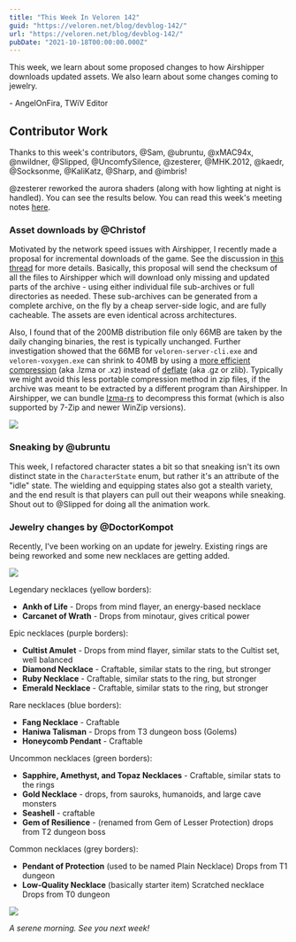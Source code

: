 ```yaml
---
title: "This Week In Veloren 142"
guid: "https://veloren.net/blog/devblog-142/"
url: "https://veloren.net/blog/devblog-142/"
pubDate: "2021-10-18T00:00:00.000Z"
---
```


This week, we learn about some proposed changes to how Airshipper downloads updated assets. We also learn about some changes coming to jewelry.

\- AngelOnFira, TWiV Editor

## Contributor Work

Thanks to this week's contributors, @Sam, @ubruntu, @xMAC94x, @nwildner, @Slipped, @UncomfySilence, @zesterer, @MHK.2012, @kaedr, @Socksonme, @KaliKatz, @Sharp, and @imbris!

@zesterer reworked the aurora shaders (along with how lighting at night is handled). You can see the results below. You can read this week's meeting notes [here](https://hackmd.io/TfBJOE8pRbaHVNyBMB2fBg).

### Asset downloads by @Christof

Motivated by the network speed issues with Airshipper, I recently made a proposal for incremental downloads of the game. See the discussion in [this thread](https://discord.com/channels/449602562165833758/897605984837595206/897606117818007592) for more details. Basically, this proposal will send the checksum of all the files to Airshipper which will download only missing and updated parts of the archive - using either individual file sub-archives or full directories as needed. These sub-archives can be generated from a complete archive, on the fly by a cheap server-side logic, and are fully cacheable. The assets are even identical across architectures.

Also, I found that of the 200MB distribution file only 66MB are taken by the daily changing binaries, the rest is typically unchanged. Further investigation showed that the 66MB for `veloren-server-cli.exe` and `veloren-voxygen.exe` can shrink to 40MB by using a [more efficient compression](https://de.wikipedia.org/wiki/Lempel-Ziv-Markow-Algorithmus) (aka .lzma or .xz) instead of [deflate](https://en.wikipedia.org/wiki/Deflate) (aka .gz or zlib). Typically we might avoid this less portable compression method in zip files, if the archive was meant to be extracted by a different program than Airshipper. In Airshipper, we can bundle [lzma-rs](https://lib.rs/crates/lzma-rs) to decompress this format (which is also supported by 7-Zip and newer WinZip versions).

![](https://s3.eu-central-2.wasabisys.com/veloren-blog/cdn/523568428905398283/895381646751199342/unknown.png)

### Sneaking by @ubruntu

This week, I refactored character states a bit so that sneaking isn't its own distinct state in the `CharacterState` enum, but rather it's an attribute of the "idle" state. The wielding and equipping states also got a stealth variety, and the end result is that players can pull out their weapons while sneaking. Shout out to @Slipped for doing all the animation work.

### Jewelry changes by @DoctorKompot

Recently, I've been working on an update for jewelry. Existing rings are being reworked and some new necklaces are getting added.

![](https://s3.eu-central-2.wasabisys.com/veloren-blog/cdn/597826574095613962/900082505804312616/necklaces.png)

Legendary necklaces (yellow borders):

- **Ankh of Life** - Drops from mind flayer, an energy-based necklace
- **Carcanet of Wrath** - Drops from minotaur, gives critical power

Epic necklaces (purple borders):

- **Cultist Amulet** - Drops from mind flayer, similar stats to the Cultist set, well balanced
- **Diamond Necklace** - Craftable, similar stats to the ring, but stronger
- **Ruby Necklace** - Craftable, similar stats to the ring, but stronger
- **Emerald Necklace** - Craftable, similar stats to the ring, but stronger

Rare necklaces (blue borders):

- **Fang Necklace** - Craftable
- **Haniwa Talisman** - Drops from T3 dungeon boss (Golems)
- **Honeycomb Pendant** - Craftable

Uncommon necklaces (green borders):

- **Sapphire, Amethyst, and Topaz Necklaces** - Craftable, similar stats to the rings
- **Gold Necklace** - drops, from sauroks, humanoids, and large cave monsters
- **Seashell** - craftable
- **Gem of Resilience** - (renamed from Gem of Lesser Protection) drops from T2 dungeon boss

Common necklaces (grey borders):

- **Pendant of Protection** (used to be named Plain Necklace) Drops from T1 dungeon
- **Low-Quality Necklace** (basically starter item) Scratched necklace Drops from T0 dungeon

![](https://s3.eu-central-2.wasabisys.com/veloren-blog/cdn/523568428905398283/898936693002997760/unknown.png)

_A serene morning. See you next week!_
